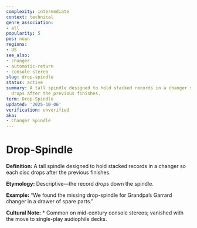 ```yaml
---
complexity: intermediate
context: technical
genre_association:
- all
popularity: 5
pos: noun
regions:
- US
see_also:
- changer
- automatic-return
- console-stereo
slug: drop-spindle
status: active
summary: A tall spindle designed to hold stacked records in a changer so each disc
  drops after the previous finishes.
term: Drop-Spindle
updated: '2025-10-06'
verification: unverified
aka:
- Changer Spindle
---
```


# Drop-Spindle

**Definition:** A tall spindle designed to hold stacked records in a changer so each disc drops after the previous finishes.

**Etymology:** Descriptive—the record *drops* down the spindle.

**Example:** “We found the missing drop-spindle for Grandpa’s Garrard changer in a drawer of spare parts.”

**Cultural Note:** * Common on mid-century console stereos; vanished with the move to single-play audiophile decks.

